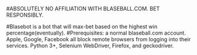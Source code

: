 #ABSOLUTELY NO AFFILIATION WITH BLASEBALL.COM. BET RESPONSIBLY.

#Blasebot is a bot that will max-bet based on the highest win percentage(eventually).
#Prerequisites: a normal blaseball.com account. Apple, Google, Facebook all block remote browsers from logging into their services. Python 3+, Selenium WebDriver, Firefox, and geckodriver.  
